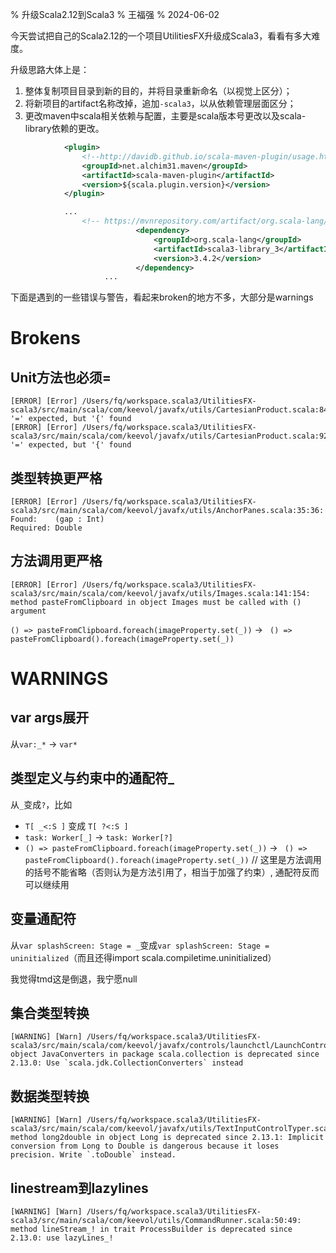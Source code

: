 % 升级Scala2.12到Scala3
% 王福强
% 2024-06-02

今天尝试把自己的Scala2.12的一个项目UtilitiesFX升级成Scala3，看看有多大难度。

升级思路大体上是：

1. 整体复制项目目录到新的目的，并将目录重新命名（以视觉上区分）；
2. 将新项目的artifact名称改掉，追加`-scala3`，以从依赖管理层面区分；
3. 更改maven中scala相关依赖与配置，主要是scala版本号更改以及scala-library依赖的更改。

```xml
            <plugin>
                <!--http://davidb.github.io/scala-maven-plugin/usage.html-->
                <groupId>net.alchim31.maven</groupId>
                <artifactId>scala-maven-plugin</artifactId>
                <version>${scala.plugin.version}</version>
            </plugin>

            ...
		        <!-- https://mvnrepository.com/artifact/org.scala-lang/scala3-library -->
							<dependency>
							    <groupId>org.scala-lang</groupId>
							    <artifactId>scala3-library_3</artifactId>
							    <version>3.4.2</version>
							</dependency>
					 ...
```


下面是遇到的一些错误与警告，看起来broken的地方不多，大部分是warnings

# Brokens

## Unit方法也必须=

```
[ERROR] [Error] /Users/fq/workspace.scala3/UtilitiesFX-scala3/src/main/scala/com/keevol/javafx/utils/CartesianProduct.scala:84:62: '=' expected, but '{' found
[ERROR] [Error] /Users/fq/workspace.scala3/UtilitiesFX-scala3/src/main/scala/com/keevol/javafx/utils/CartesianProduct.scala:92:32: '=' expected, but '{' found
```

## 类型转换更严格

```
[ERROR] [Error] /Users/fq/workspace.scala3/UtilitiesFX-scala3/src/main/scala/com/keevol/javafx/utils/AnchorPanes.scala:35:36: Found:    (gap : Int)
Required: Double
```

## 方法调用更严格

```
[ERROR] [Error] /Users/fq/workspace.scala3/UtilitiesFX-scala3/src/main/scala/com/keevol/javafx/utils/Images.scala:141:154: method pasteFromClipboard in object Images must be called with () argument
```

`() => pasteFromClipboard.foreach(imageProperty.set(_))` -> ` () => pasteFromClipboard().foreach(imageProperty.set(_))`  



# WARNINGS

## var args展开

从`var:_*` -> `var*`

## 类型定义与约束中的通配符_

从`_`变成`?`，比如

- `T[ _<:S ]` 变成 `T[ ?<:S ]`
- `task: Worker[_]` -> `task: Worker[?]`
-  `() => pasteFromClipboard.foreach(imageProperty.set(_))` -> ` () => pasteFromClipboard().foreach(imageProperty.set(_))`  // 这里是方法调用的括号不能省略（否则认为是方法引用了，相当于加强了约束）, 通配符反而可以继续用


## 变量通配符

从`var splashScreen: Stage = _`变成`var splashScreen: Stage = uninitialized`（而且还得import scala.compiletime.uninitialized）

我觉得tmd这是倒退，我宁愿null

## 集合类型转换

```
[WARNING] [Warn] /Users/fq/workspace.scala3/UtilitiesFX-scala3/src/main/scala/com/keevol/javafx/controls/launchctl/LaunchControlBlocks.scala:19:24: object JavaConverters in package scala.collection is deprecated since 2.13.0: Use `scala.jdk.CollectionConverters` instead
```

## 数据类型转换

```
[WARNING] [Warn] /Users/fq/workspace.scala3/UtilitiesFX-scala3/src/main/scala/com/keevol/javafx/utils/TextInputControlTyper.scala:11:41: method long2double in object Long is deprecated since 2.13.1: Implicit conversion from Long to Double is dangerous because it loses precision. Write `.toDouble` instead.
```

## linestream到lazylines

```
[WARNING] [Warn] /Users/fq/workspace.scala3/UtilitiesFX-scala3/src/main/scala/com/keevol/utils/CommandRunner.scala:50:49: method lineStream_! in trait ProcessBuilder is deprecated since 2.13.0: use lazyLines_!
```
